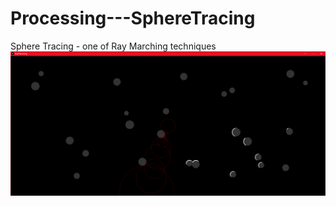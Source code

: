 # Processing---SphereTracing
Sphere Tracing - one of Ray Marching techniques 
![Sphere Tracing](https://github.com/MichalPiotrowski0786/Processing---SphereTracing/blob/main/raymarching.png)
